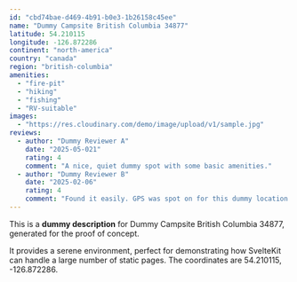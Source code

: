 ```yaml
---
id: "cbd74bae-d469-4b91-b0e3-1b26158c45ee"
name: "Dummy Campsite British Columbia 34877"
latitude: 54.210115
longitude: -126.872286
continent: "north-america"
country: "canada"
region: "british-columbia"
amenities:
  - "fire-pit"
  - "hiking"
  - "fishing"
  - "RV-suitable"
images:
  - "https://res.cloudinary.com/demo/image/upload/v1/sample.jpg"
reviews:
  - author: "Dummy Reviewer A"
    date: "2025-05-021"
    rating: 4
    comment: "A nice, quiet dummy spot with some basic amenities."
  - author: "Dummy Reviewer B"
    date: "2025-02-06"
    rating: 4
    comment: "Found it easily. GPS was spot on for this dummy location."
---
```


This is a **dummy description** for Dummy Campsite British Columbia 34877, generated for the proof of concept.

It provides a serene environment, perfect for demonstrating how SvelteKit can handle a large number of static pages. The coordinates are 54.210115, -126.872286.
